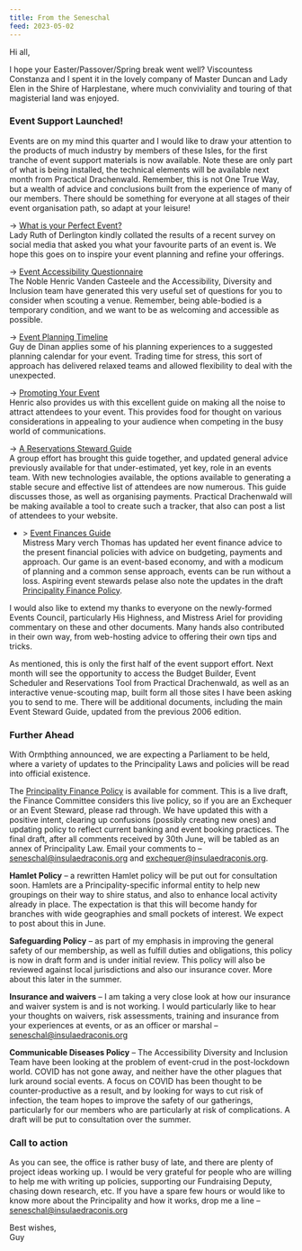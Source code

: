 ```yaml
---
title: From the Seneschal
feed: 2023-05-02
---
```


Hi all,

I hope your Easter/Passover/Spring break went well? Viscountess Constanza and I spent it in
the lovely company of Master Duncan and Lady Elen in the Shire of Harplestane, where much
conviviality and touring of that magisterial land was enjoyed.

### Event Support Launched!

Events are on my mind this quarter and I would like to draw your attention to the products of
much industry by members of these Isles, for the first tranche of event support materials is
now available. Note these are only part of what is being installed, the technical elements will
be available next month from Practical Drachenwald. Remember, this is not One True Way,
but a wealth of advice and conclusions built from the experience of many of our members.
There should be something for everyone at all stages of their event organisation path, so
adapt at your leisure!

-&gt; [What is your Perfect Event?](https://insulaedraconis.org/library/publications/Perfect-Event.docx)  
Lady Ruth of Derlington kindly collated the results of a recent survey on social media that
asked you what your favourite parts of an event is. We hope this goes on to inspire your event
planning and refine your offerings.

-&gt; [Event Accessibility Questionnaire](https://insulaedraconis.org/library/publications/Venue-accessibility.docx)  
The Noble Henric Vanden Casteele and the Accessibility, Diversity and Inclusion team have
generated this very useful set of questions for you to consider when scouting a venue.
Remember, being able-bodied is a temporary condition, and we want to be as welcoming and
accessible as possible.

-&gt; [Event Planning Timeline](https://insulaedraconis.org/library/publications/Event-Planning-Timeline1.pptx)  
Guy de Dinan applies some of his planning experiences to a suggested planning calendar for
your event. Trading time for stress, this sort of approach has delivered relaxed teams and
allowed flexibility to deal with the unexpected.

-&gt; [Promoting Your Event](https://insulaedraconis.org/library/publications/Event-Promotion-Guide1.pptx)  
Henric also provides us with this excellent guide on making all the noise to attract attendees
to your event. This provides food for thought on various considerations in appealing to your
audience when competing in the busy world of communications.

-&gt; [A Reservations Steward Guide](https://insulaedraconis.org/library/publications/Reservations-Steward-Guide1.docx)  
A group effort has brought this guide together, and updated general advice previously
available for that under-estimated, yet key, role in an events team. With new technologies
available, the options available to generating a stable secure and effective list of attendees
are now numerous. This guide discusses those, as well as organising payments. Practical
Drachenwald will be making available a tool to create such a tracker, that also can post a list
of attendees to your website.

- &gt; [Event Finances Guide](https://insulaedraconis.org/library/publications/Event-Finances1.docx)  
Mistress Mary verch Thomas has updated her event finance advice to the present financial
policies with advice on budgeting, payments and approach. Our game is an event-based
economy, and with a modicum of planning and a common sense approach, events can be run
without a loss. Aspiring event stewards pelase also note the updates in the draft [Principality
Finance Policy](https://docs.google.com/document/d/1OhTXWCqVpGz38tjbRbmbomcxuLpymnMOY-LnzZ4k4kE/edit?usp=sharing).

I would also like to extend my thanks to everyone on the newly-formed Events Council,
particularly His Highness, and Mistress Ariel for providing commentary on these and other
documents. Many hands also contributed in their own way, from web-hosting advice to
offering their own tips and tricks.

As mentioned, this is only the first half of the event support effort. Next month will see the
opportunity to access the Budget Builder, Event Scheduler and Reservations Tool from
Practical Drachenwald, as well as an interactive venue-scouting map, built form all those sites
I have been asking you to send to me. There will be additional documents, including the main
Event Steward Guide, updated from the previous 2006 edition.

### Further Ahead

With Ormþthing announced, we are expecting a Parliament to be held, where a variety of
updates to the Principality Laws and policies will be read into official existence.

The [Principality Finance Policy](https://docs.google.com/document/d/1OhTXWCqVpGz38tjbRbmbomcxuLpymnMOY-LnzZ4k4kE/edit?usp=sharing) is available for comment. This is a live draft, the Finance
Committee considers this live policy, so if you are an Exchequer or an Event Steward, please
rad through. We have updated this with a positive intent, clearing up confusions (possibly
creating new ones) and updating policy to reflect current banking and event booking
practices. The final draft, after all comments received by 30th June, will be tabled as an annex
of Principality Law. Email your comments to – seneschal@insulaedraconis.org and
exchequer@insulaedraconis.org.

**Hamlet Policy** – a rewritten Hamlet policy will be put out for consultation soon. Hamlets are a
Principality-specific informal entity to help new groupings on their way to shire status, and
also to enhance local activity already in place. The expectation is that this will become handy
for branches with wide geographies and small pockets of interest. We expect to post about
this in June.

**Safeguarding Policy** – as part of my emphasis in improving the general safety of our
membership, as well as fulfill duties and obligations, this policy is now in draft form and is
under initial review. This policy will also be reviewed against local jurisdictions and also our
insurance cover. More about this later in the summer.

**Insurance and waivers** – I am taking a very close look at how our insurance and waiver
system is and is not working. I would particularly like to hear your thoughts on waivers, risk
assessments, training and insurance from your experiences at events, or as an officer or
marshal – seneschal@insulaedraconis.org

**Communicable Diseases Policy** – The Accessibility Diversity and Inclusion Team have been
looking at the problem of event-crud in the post-lockdown world. COVID has not gone away,
and neither have the other plagues that lurk around social events. A focus on COVID has
been thought to be counter-productive as a result, and by looking for ways to cut risk of
infection, the team hopes to improve the safety of our gatherings, particularly for our members
who are particularly at risk of complications. A draft will be put to consultation over the
summer.

### Call to action

As you can see, the office is rather busy of late, and there are plenty of project ideas working
up. I would be very grateful for people who are willing to help me with writing up policies,
supporting our Fundraising Deputy, chasing down research, etc. If you have a spare few
hours or would like to know more about the Principality and how it works, drop me a line –
seneschal@insulaedraconis.org

Best wishes,  
Guy
